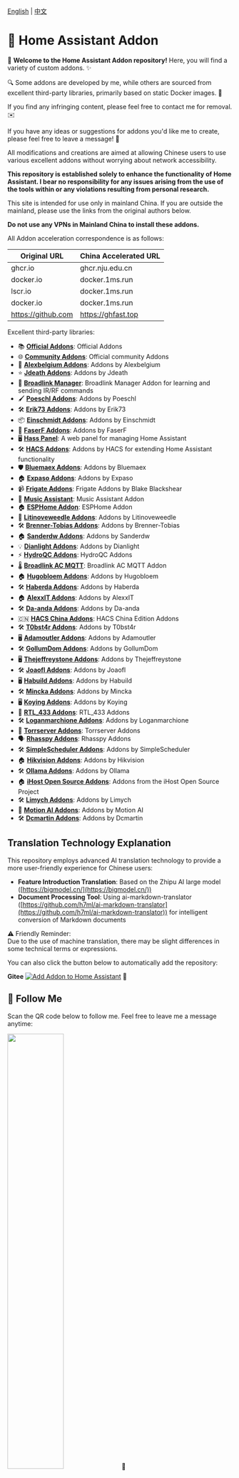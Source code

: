 [English](README_EN.md) | [中文](README.md)

# 🔔 Home Assistant Addon

🌟 **Welcome to the Home Assistant Addon repository!** Here, you will find a variety of custom addons. ✨  

🔍 Some addons are developed by me, while others are sourced from excellent third-party libraries, primarily based on static Docker images. 🐳  

If you find any infringing content, please feel free to contact me for removal. ✉️  

If you have any ideas or suggestions for addons you'd like me to create, please feel free to leave a message! 💬  

All modifications and creations are aimed at allowing Chinese users to use various excellent addons without worrying about network accessibility.  

**This repository is established solely to enhance the functionality of Home Assistant. I bear no responsibility for any issues arising from the use of the tools within or any violations resulting from personal research.**

This site is intended for use only in mainland China. If you are outside the mainland, please use the links from the original authors below.  

**Do not use any VPNs in Mainland China to install these addons.**

All Addon acceleration correspondence is as follows:

| Original URL        | China Accelerated URL     |
|---------------------|-------------------------|
| ghcr.io             | ghcr.nju.edu.cn         |
| docker.io           | docker.1ms.run    |
| lscr.io             | docker.1ms.run    |
| docker.io           | docker.1ms.run          |
| https://github.com  | https://ghfast.top      |

Excellent third-party libraries:

- 📚 [**Official Addons**](https://github.com/home-assistant/addons): Official Addons
- 🌐 [**Community Addons**](https://github.com/hassio-addons/repository): Official community Addons
- 🎨 [**Alexbelgium Addons**](https://github.com/alexbelgium/hassio-addons): Addons by Alexbelgium
- ⭐ [**Jdeath Addons**](https://github.com/jdeath/homeassistant-addons): Addons by Jdeath
- 📡 [**Broadlink Manager**](https://github.com/t0mer/broadlinkmanager-docker): Broadlink Manager Addon for learning and sending IR/RF commands
- 🖌️ [**Poeschl Addons**](https://github.com/Poeschl-HomeAssistant-Addons/repository): Addons by Poeschl
- 🛠️ [**Erik73 Addons**](https://github.com/erik73/hassio-addons): Addons by Erik73
- 📦 [**Einschmidt Addons**](https://github.com/einschmidt/hassio-addons): Addons by Einschmidt
- 🚀 [**FaserF Addons**](https://github.com/FaserF/hassio-addons): Addons by FaserF
- 🖥️ [**Hass Panel**](https://github.com/mrtian2016/hass-panel): A web panel for managing Home Assistant
- 🛠️ [**HACS Addons**](https://github.com/hacs/addons): Addons by HACS for extending Home Assistant functionality
- 🛡️ [**Bluemaex Addons**](https://github.com/bluemaex/home-assistant-addons): Addons by Bluemaex
- 🏠 [**Expaso Addons**](https://github.com/expaso/hassos-addons): Addons by Expaso
- 📹 [**Frigate Addons**](https://github.com/blakeblackshear/frigate-hass-addons): Frigate Addons by Blake Blackshear
- 🎵 [**Music Assistant**](https://github.com/music-assistant/home-assistant-addon): Music Assistant Addon
- 🏠 [**ESPHome Addon**](https://github.com/esphome/home-assistant-addon): ESPHome Addon
- 🌿 [**Litinoveweedle Addons**](https://github.com/litinoveweedle/hassio-addons): Addons by Litinoveweedle
- 🛠️ [**Brenner-Tobias Addons**](https://github.com/brenner-tobias/ha-addons): Addons by Brenner-Tobias
- 🏠 [**Sanderdw Addons**](https://github.com/sanderdw/hassio-addons): Addons by Sanderdw
- 💡 [**Dianlight Addons**](https://github.com/dianlight/hassio-addons): Addons by Dianlight
- ⚡ [**HydroQC Addons**](https://gitlab.com/hydroqc/hydroqc-hass-addons/): HydroQC Addons
- 🌡️ [**Broadlink AC MQTT**](https://github.com/Arbuzov/hass-broadlink-ac-mqtt): Broadlink AC MQTT Addon
- 🏠 [**Hugobloem Addons**](https://github.com/hugobloem/homeassistant-addons): Addons by Hugobloem
- 🛠️ [**Haberda Addons**](https://github.com/haberda/hassio_addons): Addons by Haberda
- 🏠 [**AlexxIT Addons**](https://github.com/AlexxIT/hassio-addons): Addons by AlexxIT
- 🛠️ [**Da-anda Addons**](https://github.com/da-anda/hass-io-addons): Addons by Da-anda
- 🇨🇳 [**HACS China Addons**](https://github.com/hacs-china/addons): HACS China Edition Addons
- 🛠️ [**T0bst4r Addons**](https://github.com/t0bst4r/home-assistant-addons): Addons by T0bst4r
- 🖥️ [**Adamoutler Addons**](https://github.com/adamoutler/HassOSConfigurator): Addons by Adamoutler
- 🛠️ [**GollumDom Addons**](https://github.com/GollumDom/addon-repository): Addons by GollumDom
- 🖥️ [**Thejeffreystone Addons**](https://github.com/thejeffreystone/hassio_addons): Addons by Thejeffreystone
- 🛠️ [**Joaofl Addons**](https://github.com/joaofl/hassio-addons): Addons by Joaofl
- 🖥️ [**Habuild Addons**](https://github.com/habuild/hassio-addons): Addons by Habuild
- 🛠️ [**Mincka Addons**](https://github.com/Mincka/ha-addons): Addons by Mincka
- 🖥️ [**Koying Addons**](https://github.com/koying/ha-addons): Addons by Koying
- 📡 [**RTL_433 Addons**](https://github.com/pbkhrv/rtl_433-hass-addons): RTL_433 Addons
- 🛠️ [**Loganmarchione Addons**](https://github.com/loganmarchione/hassos-addons): Addons by Loganmarchione
- 🚀 [**Torrserver Addons**](https://github.com/aatrubilin/hassio-torrserver): Torrserver Addons
- 🗣️ [**Rhasspy Addons**](https://github.com/rhasspy/hassio-addons): Rhasspy Addons
- 🛠️ [**SimpleScheduler Addons**](https://github.com/arthurdent75/SimpleScheduler): Addons by SimpleScheduler
- 🏠 [**Hikvision Addons**](https://github.com/pergolafabio/Hikvision-Addons): Addons by Hikvision
- 🛠️ [**Ollama Addons**](https://github.com/SirUli/homeassistant-ollama-addon): Addons by Ollama
- 🏠 [**iHost Open Source Addons**](https://github.com/iHost-Open-Source-Project/hassio-ihost-addon): Addons from the iHost Open Source Project
- 🛠️ [**Limych Addons**](https://github.com/Limych/hassio-addons): Addons by Limych
- 🤖 [**Motion AI Addons**](https://github.com/motion-ai/addons): Addons by Motion AI
- 🛠️ [**Dcmartin Addons**](https://github.com/dcmartin/hassio-addons/): Addons by Dcmartin






## Translation Technology Explanation

This repository employs advanced AI translation technology to provide a more user-friendly experience for Chinese users:

- **Feature Introduction Translation**: Based on the Zhipu AI large model ([https://bigmodel.cn/](https://bigmodel.cn/))
- **Document Processing Tool**: Using ai-markdown-translator ([https://github.com/h7ml/ai-markdown-translator](https://github.com/h7ml/ai-markdown-translator)) for intelligent conversion of Markdown documents

⚠️ Friendly Reminder:  
Due to the use of machine translation, there may be slight differences in some technical terms or expressions.



You can also click the button below to automatically add the repository:

**Gitee** [![Add Addon to Home Assistant](https://my.home-assistant.io/badges/supervisor_add_addon_repository.svg)](https://my.home-assistant.io/redirect/supervisor_add_addon_repository/?repository_url=https://gitee.com/desmond_GT/hassio-addons) 🚀


## 📱 Follow Me

Scan the QR code below to follow me. Feel free to leave me a message anytime:

<img src="https://gitee.com/desmond_GT/hassio-addons/raw/main/WeChat_QRCode.png" width="50%" /> 📲

Thank you for your support and attention! ❤️

